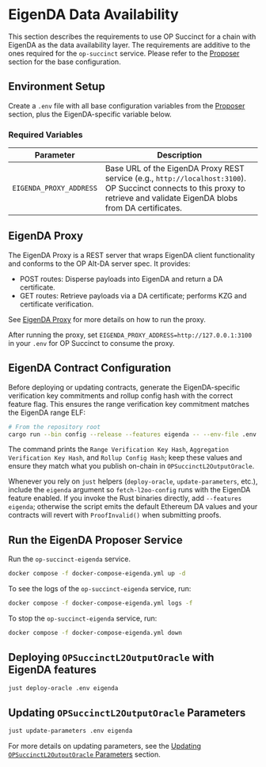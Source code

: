 # EigenDA Data Availability

This section describes the requirements to use OP Succinct for a chain with EigenDA as the data availability layer. The requirements are additive to the ones required for the `op-succinct` service. Please refer to the [Proposer](../proposer.md) section for the base configuration.

## Environment Setup

Create a `.env` file with all base configuration variables from the [Proposer](../proposer.md) section, plus the EigenDA-specific variable below.

### Required Variables

| Parameter | Description |
|-----------|-------------|
| `EIGENDA_PROXY_ADDRESS` | Base URL of the EigenDA Proxy REST service (e.g., `http://localhost:3100`). OP Succinct connects to this proxy to retrieve and validate EigenDA blobs from DA certificates. |

## EigenDA Proxy

The EigenDA Proxy is a REST server that wraps EigenDA client functionality and conforms to the OP Alt-DA server spec. It provides:

- POST routes: Disperse payloads into EigenDA and return a DA certificate.
- GET routes: Retrieve payloads via a DA certificate; performs KZG and certificate verification.

See [EigenDA Proxy](https://github.com/Layr-Labs/eigenda/tree/master/api/proxy) for more details on how to run the proxy.

After running the proxy, set `EIGENDA_PROXY_ADDRESS=http://127.0.0.1:3100` in your `.env` for OP Succinct to consume the proxy.

## EigenDA Contract Configuration

Before deploying or updating contracts, generate the EigenDA-specific verification key commitments and rollup config hash with the correct feature flag. This ensures the range verification key commitment matches the EigenDA range ELF:

```bash
# From the repository root
cargo run --bin config --release --features eigenda -- --env-file .env
```

The command prints the `Range Verification Key Hash`, `Aggregation Verification Key Hash`, and `Rollup Config Hash`; keep these values and ensure they match what you publish on-chain in `OPSuccinctL2OutputOracle`.

Whenever you rely on `just` helpers (`deploy-oracle`, `update-parameters`, etc.), include the `eigenda` argument so `fetch-l2oo-config` runs with the EigenDA feature enabled. If you invoke the Rust binaries directly, add `--features eigenda`; otherwise the script emits the default Ethereum DA values and your contracts will revert with `ProofInvalid()` when submitting proofs.

## Run the EigenDA Proposer Service

Run the `op-succinct-eigenda` service.

```bash
docker compose -f docker-compose-eigenda.yml up -d
```

To see the logs of the `op-succinct-eigenda` service, run:

```bash
docker compose -f docker-compose-eigenda.yml logs -f
```

To stop the `op-succinct-eigenda` service, run:

```bash
docker compose -f docker-compose-eigenda.yml down
```

## Deploying `OPSuccinctL2OutputOracle` with EigenDA features

```bash
just deploy-oracle .env eigenda
```

## Updating `OPSuccinctL2OutputOracle` Parameters

```bash
just update-parameters .env eigenda
```

For more details on updating parameters, see the [Updating `OPSuccinctL2OutputOracle` Parameters](../contracts/update-parameters.md) section.
